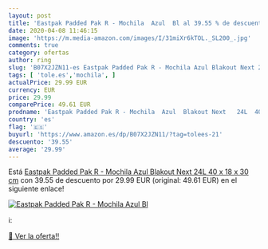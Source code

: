 ```yaml
---
layout: post
title: 'Eastpak Padded Pak R - Mochila  Azul  Bl al 39.55 % de descuento'
date: 2020-04-08 11:46:15
image: 'https://m.media-amazon.com/images/I/31miXr6kTOL._SL200_.jpg'
comments: true
category: ofertas
author: ring
slug: 'B07X2JZN11-es Eastpak Padded Pak R - Mochila Azul Blakout Next 24L 40 x...'
tags: [ 'tole.es','mochila', ]
actualPrice: 29.99 EUR
currency: EUR
price: 29.99
comparePrice: 49.61 EUR
prodname: 'Eastpak Padded Pak R - Mochila  Azul  Blakout Next   24L  40 x 18 x 30 cm'
country: 'es'
flag: '🇪🇸'
buyurl: 'https://www.amazon.es/dp/B07X2JZN11/?tag=tolees-21'
descuento: '39.55'
average: '29.99'
---
```


Está [Eastpak Padded Pak R - Mochila  Azul  Blakout Next   24L  40 x 18 x 30 cm](https://www.amazon.es/dp/B07X2JZN11/?tag=tolees-21) con 39.55 de descuento por 29.99 EUR (original: 49.61 EUR) en el siguiente enlace!

[![Eastpak Padded Pak R - Mochila  Azul  Bl](https://m.media-amazon.com/images/I/31miXr6kTOL._SL200_.jpg)](https://www.amazon.es/dp/B07X2JZN11/?tag=tolees-21)

ℹ️:


[🛒 Ver la oferta!!](https://www.amazon.es/dp/B07X2JZN11/?tag=tolees-21)
